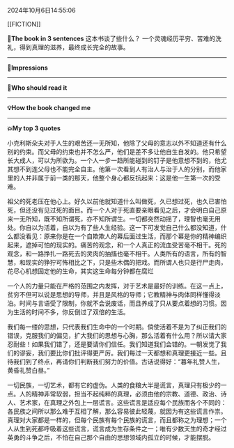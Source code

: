2024年10月6日14:55:06

[[FICTION]]

**🎨The book in 3 sentences**
这本书谈了些什么？
一个灵魂经历平穷、苦难的洗礼，得到真理的滋养，最终成长完全的故事。

---
**📝Impressions**



---
**🥚Who should read it**



---
**💡How the book changed me**



---
**💥My top 3 quotes**


小克利斯朵夫对于人生的艰苦还一无所知，他除了父母的意志以外不知道还有什么别的约束。而父母的约束也并不怎么严，他们是差不多让他自生自发的。他只希望长大成人，可以为所欲为。一个人一步一趋所能碰到的钉子是他意想不到的，他尤其想不到连父母也不能完全自主。他第一次看到人有治人与治于人的分别，而他家里的人并非属于前一类的那天，他整个身心都反抗起来：这是他一生第一次的受难。

祖父的死老压在他心上。好久以前他就知道什么叫做死，久已想过死，也久已害怕死，但还没有见过死的面目。而一个人对于死直要亲眼看见之后，才会明白自己原来一无所知，既不知所谓死，亦不知所谓生。一切都突然动摇了，理智也毫无用处。你自以为活着，自以为有了些人生经验。这一下可发觉自己什么都没知道，什么都没看见：原来你是在一个自欺欺人的幕后面过生活，而那个幕是你的精神编织起来，遮掉可怕的现实的。痛苦的观念，和一个人真正的流血受苦毫不相干。死的观念，和一路挣扎一路死去的灵肉的抽搐也毫不相干。人类所有的语言，所有的智慧，和现实的狰狞可怖相比之下，只是些木偶的把戏。而所谓人也只是行尸走肉，花尽心机想固定他的生命，其实这生命每分钟都在腐烂

一个人的力量只能在严格的范围之内发挥，对于艺术是最好的训练。在这一点上，贫穷不但可以说是思想的导师，并且是风格的导师；它教精神与肉体同样懂得淡泊。时间与言语受了限制，你就不会说废话，而且养成了只从要点着想的习惯。因为生活的时间不多，你反倒过了双倍的生活。

我们每一缕的思想，只代表我们生命中的一个时期。倘使活着不是为了纠正我们的错误，克服我们的偏见，扩大我们的思想与心胸，那么活着有什么用？所以请大家忍耐些！如果我们错了，还是要请你们信任。我们知道我们会错的。一朝发觉了我们的谬妄，我们要比你们批评得更严厉。我们每过一天都想和真理更接近一些。且待我们到了终点，再请你们判断我们努力的价值。古话说得好：“暮年礼赞人生，黄昏礼赞白昼。”

一切民族，一切艺术，都有它的虚伪。人类的食粮大半是谎言，真理只有极少的一点。人的精神非常软弱，担当不起纯粹的真理，必须由他的宗教、道德、政治、诗人、艺术家，在真理之外包上一层谎言。这些谎言是适应每个民族而各个不同的：各民族之间所以那么难于互相了解，那么容易彼此轻蔑，就因为有这些谎言作祟。真理对大家都是一样的，但每个民族有每个民族的谎言，而且都称之为理想；一个人从生到死都呼吸着这些谎言，谎言成为生存条件之一；唯有少数天生的奇才经过英勇的斗争之后，不怕在自己那个自由的思想领域内孤立的时候，才能摆脱。



